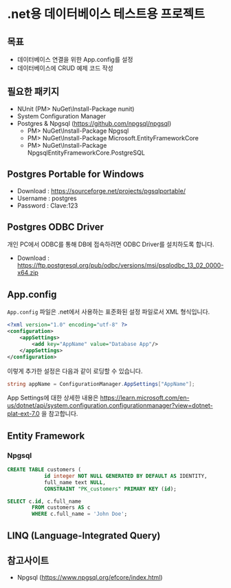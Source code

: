 ﻿# .net용 데이터베이스 테스트용 프로젝트

## 목표

* 데이터베이스 연결을 위한 App.config를 설정
* 데이터베이스에 CRUD 예제 코드 작성

## 필요한 패키지

* NUnit (PM> NuGet\Install-Package nunit)
* System Configuration Manager
* Postgres & Npgsql (https://github.com/npgsql/npgsql)
  * PM> NuGet\Install-Package Npgsql
  * PM> NuGet\Install-Package Microsoft.EntityFrameworkCore
  * PM> NuGet\Install-Package NpgsqlEntityFrameworkCore.PostgreSQL

## Postgres Portable for Windows

* Download : https://sourceforge.net/projects/pgsqlportable/
* Username : postgres
* Password : Clave:123

## Postgres ODBC Driver

개인 PC에서 ODBC를 통해 DB에 접속하려면 ODBC Driver를 설치하도록 합니다.

* Download : https://ftp.postgresql.org/pub/odbc/versions/msi/psqlodbc_13_02_0000-x64.zip

## App.config

`App.config` 파일은 .net에서 사용하는 표준화된 설정 파일로서 XML 형식입니다.

```xml
<?xml version="1.0" encoding="utf-8" ?>
<configuration>
	<appSettings>
		<add key="AppName" value="Database App"/>
	</appSettings>
</configuration>
```
이렇게 추가한 설정은 다음과 같이 로딩할 수 있습니다.

```csharp
string appName = ConfigurationManager.AppSettings["AppName"];
```

App Settings에 대한 상세한 내용은 https://learn.microsoft.com/en-us/dotnet/api/system.configuration.configurationmanager?view=dotnet-plat-ext-7.0 을 참고합니다.

## Entity Framework

### Npgsql

```sql
CREATE TABLE customers (
            id integer NOT NULL GENERATED BY DEFAULT AS IDENTITY,
            full_name text NULL,
            CONSTRAINT "PK_customers" PRIMARY KEY (id);

SELECT c.id, c.full_name
        FROM customers AS c
        WHERE c.full_name = 'John Doe';
```

## LINQ (Language-Integrated Query)

## 참고사이트

* Npgsql (https://www.npgsql.org/efcore/index.html)